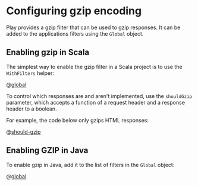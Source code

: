 <!--- Copyright (C) 2009-2013 Typesafe Inc. <http://www.typesafe.com> -->
# Configuring gzip encoding

Play provides a gzip filter that can be used to gzip responses.  It can be added to the applications filters using the `Global` object.

## Enabling gzip in Scala

The simplest way to enable the gzip filter in a Scala project is to use the `WithFilters` helper:

@[global](code/GzipEncoding.scala)

To control which responses are and aren't implemented, use the `shouldGzip` parameter, which accepts a function of a request header and a response header to a boolean.

For example, the code below only gzips HTML responses:

@[should-gzip](code/GzipEncoding.scala)

## Enabling GZIP in Java

To enable gzip in Java, add it to the list of filters in the `Global` object:

@[global](code/detailedtopics/configuration/gzipencoding/Global.java)
